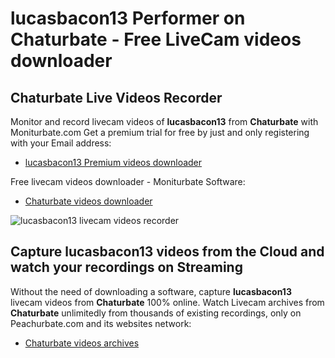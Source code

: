 # lucasbacon13 Performer on Chaturbate - Free LiveCam videos downloader

## Chaturbate Live Videos Recorder

Monitor and record livecam videos of **lucasbacon13** from **Chaturbate** with Moniturbate.com
Get a premium trial for free by just and only registering with your Email address:
* [lucasbacon13 Premium videos downloader](https://moniturbate.com/request-demo-licence-key.html)

Free livecam videos downloader - Moniturbate Software:
* [Chaturbate videos downloader](https://moniturbate.com/moniturbate-download-software.html)

![lucasbacon13 livecam videos recorder](https://peachurnet.com/templates/moniturbate-software.png)


## Capture lucasbacon13 videos from the Cloud and watch your recordings on Streaming

Without the need of downloading a software, capture **lucasbacon13** livecam videos from **Chaturbate** 100% online.
Watch Livecam archives from **Chaturbate** unlimitedly from thousands of existing recordings, only on Peachurbate.com and its websites network:
* [Chaturbate videos archives](https://peachurnet.com/)